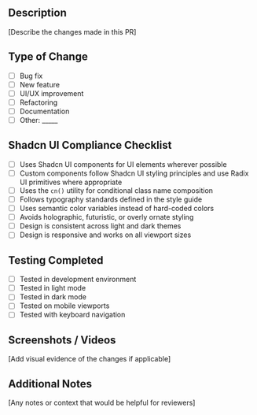 ## Description
[Describe the changes made in this PR]

## Type of Change
- [ ] Bug fix
- [ ] New feature
- [ ] UI/UX improvement
- [ ] Refactoring
- [ ] Documentation
- [ ] Other: _____

## Shadcn UI Compliance Checklist
- [ ] Uses Shadcn UI components for UI elements wherever possible
- [ ] Custom components follow Shadcn UI styling principles and use Radix UI primitives where appropriate
- [ ] Uses the `cn()` utility for conditional class name composition
- [ ] Follows typography standards defined in the style guide
- [ ] Uses semantic color variables instead of hard-coded colors
- [ ] Avoids holographic, futuristic, or overly ornate styling
- [ ] Design is consistent across light and dark themes
- [ ] Design is responsive and works on all viewport sizes

## Testing Completed
- [ ] Tested in development environment
- [ ] Tested in light mode
- [ ] Tested in dark mode
- [ ] Tested on mobile viewports
- [ ] Tested with keyboard navigation

## Screenshots / Videos
[Add visual evidence of the changes if applicable]

## Additional Notes
[Any notes or context that would be helpful for reviewers] 